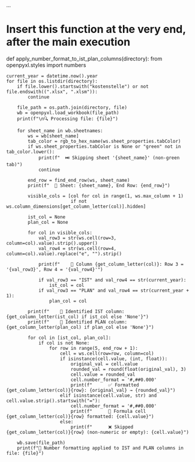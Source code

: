 ...

# Insert this function at the very end, after the main execution

def apply_number_format_to_ist_plan_columns(directory):
    from openpyxl.styles import numbers

    current_year = datetime.now().year
    for file in os.listdir(directory):
        if file.lower().startswith("kostenstelle") or not file.endswith((".xlsx", ".xlsm")):
            continue

        file_path = os.path.join(directory, file)
        wb = openpyxl.load_workbook(file_path)
        print(f"\n🔍 Processing file: {file}")

        for sheet_name in wb.sheetnames:
            ws = wb[sheet_name]
            tab_color = rgb_to_hex_name(ws.sheet_properties.tabColor)
            if ws.sheet_properties.tabColor is None or "green" not in tab_color.lower():
                print(f"  ⏭️ Skipping sheet '{sheet_name}' (non-green tab)")
                continue

            end_row = find_end_row(ws, sheet_name)
            print(f"  📄 Sheet: {sheet_name}, End Row: {end_row}")

            visible_cols = [col for col in range(1, ws.max_column + 1)
                            if not ws.column_dimensions[get_column_letter(col)].hidden]

            ist_col = None
            plan_col = None

            for col in visible_cols:
                val_row3 = str(ws.cell(row=3, column=col).value).strip().upper()
                val_row4 = str(ws.cell(row=4, column=col).value).replace("e", "").strip()

                print(f"    🔎 Column {get_column_letter(col)}: Row 3 = '{val_row3}', Row 4 = '{val_row4}'")

                if val_row3 == "IST" and val_row4 == str(current_year):
                    ist_col = col
                if val_row3 == "PLAN" and val_row4 == str(current_year + 1):
                    plan_col = col

            print(f"    📌 Identified IST column: {get_column_letter(ist_col) if ist_col else 'None'}")
            print(f"    📌 Identified PLAN column: {get_column_letter(plan_col) if plan_col else 'None'}")

            for col in [ist_col, plan_col]:
                if col is not None:
                    for row in range(5, end_row + 1):
                        cell = ws.cell(row=row, column=col)
                        if isinstance(cell.value, (int, float)):
                            original_val = cell.value
                            rounded_val = round(float(original_val), 3)
                            cell.value = rounded_val
                            cell.number_format = '#,##0.000'
                            print(f"      ✅ Formatted {get_column_letter(col)}{row}: {original_val} → {rounded_val}")
                        elif isinstance(cell.value, str) and cell.value.strip().startswith("="):
                            cell.number_format = '#,##0.000'
                            print(f"      🧮 Formula cell {get_column_letter(col)}{row} formatted: {cell.value}")
                        else:
                            print(f"      ❌ Skipped {get_column_letter(col)}{row} (non-numeric or empty): {cell.value}")

        wb.save(file_path)
        print(f"🧾 Number formatting applied to IST and PLAN columns in file: {file}")
